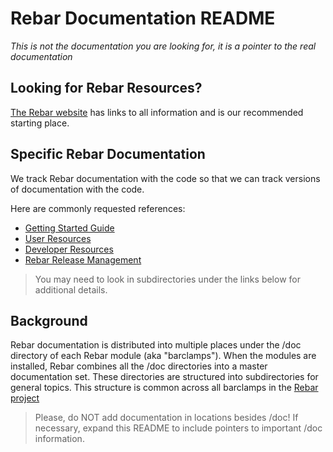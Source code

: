 # Rebar Documentation README

_This is not the documentation you are looking for, it is a pointer to the real documentation_

## Looking for Rebar Resources?

[The Rebar website](http://rebar.github.io) has links to all information and is our recommended starting place.

## Specific Rebar Documentation 

We track Rebar documentation with the code so that we can track versions of documentation with the code.

Here are commonly requested references:

* [Getting Started Guide](https://github.com/rebar/barclamp-rebar/tree/master/doc/gettingstarted.md)
* [User Resources](https://github.com/rebar/barclamp-rebar/tree/master/doc/userguide.md)
* [Developer Resources](https://github.com/rebar/barclamp-rebar/tree/master/doc/devguide.md)
* [Rebar Release Management](https://github.com/rebar/barclamp-rebar/tree/master/doc/releases.md)

> You may need to look in subdirectories under the links below for additional details.

## Background
Rebar documentation is distributed into multiple places under the /doc directory of each Rebar module (aka "barclamps").  When the modules are installed, Rebar combines all the /doc directories into a master documentation set.  These directories are structured into subdirectories for general topics.  This structure is common across all barclamps in the [Rebar project](https://github.com/rebar/)

> Please, do NOT add documentation in locations besides /doc!  If necessary, expand this README to include pointers to important /doc information.

